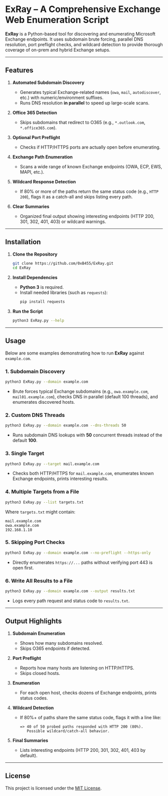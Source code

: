 # ExRay – A Comprehensive Exchange Web Enumeration Script

**ExRay** is a Python-based tool for discovering and enumerating Microsoft Exchange endpoints. It uses subdomain brute forcing, parallel DNS resolution, port preflight checks, and wildcard detection to provide thorough coverage of on-prem and hybrid Exchange setups.

---

## Features

1. **Automated Subdomain Discovery**  
   - Generates typical Exchange-related names (`owa`, `mail`, `autodiscover`, etc.) with numeric/environment suffixes.  
   - Runs DNS resolution **in parallel** to speed up large-scale scans.  

2. **Office 365 Detection**  
   - Skips subdomains that redirect to O365 (e.g., `*.outlook.com`, `*.office365.com`).  

3. **Optional Port Preflight**  
   - Checks if HTTP/HTTPS ports are actually open before enumerating.  

4. **Exchange Path Enumeration**  
   - Scans a wide range of known Exchange endpoints (OWA, ECP, EWS, MAPI, etc.).  

5. **Wildcard Response Detection**  
   - If 80% or more of the paths return the same status code (e.g., `HTTP 200`), flags it as a catch-all and skips listing every path.  

6. **Clear Summaries**  
   - Organized final output showing interesting endpoints (HTTP 200, 301, 302, 401, 403) or wildcard warnings.  

---

## Installation

1. **Clone the Repository**  
   ```bash
   git clone https://github.com/0xB455/ExRay.git
   cd ExRay
   ```

2. **Install Dependencies**  
   - **Python 3** is required.  
   - Install needed libraries (such as `requests`):  
     ```bash
     pip install requests
     ```

3. **Run the Script**  
   ```bash
   python3 ExRay.py --help
   ```

---

## Usage

Below are some examples demonstrating how to run **ExRay** against `example.com`.

### 1. Subdomain Discovery
```bash
python3 ExRay.py --domain example.com
```
- Brute forces typical Exchange subdomains (e.g., `owa.example.com`, `mail01.example.com`), checks DNS in parallel (default 100 threads), and enumerates discovered hosts.

### 2. Custom DNS Threads
```bash
python3 ExRay.py --domain example.com --dns-threads 50
```
- Runs subdomain DNS lookups with **50** concurrent threads instead of the default **100**.

### 3. Single Target
```bash
python3 ExRay.py --target mail.example.com
```
- Checks both HTTP/HTTPS for `mail.example.com`, enumerates known Exchange endpoints, prints interesting results.

### 4. Multiple Targets from a File
```bash
python3 ExRay.py --list targets.txt
```
Where `targets.txt` might contain:
```
mail.example.com
owa.example.com
192.168.1.10
```

### 5. Skipping Port Checks
```bash
python3 ExRay.py --domain example.com --no-preflight --https-only
```
- Directly enumerates `https://...` paths without verifying port 443 is open first.

### 6. Write All Results to a File
```bash
python3 ExRay.py --domain example.com --output results.txt
```
- Logs every path request and status code to `results.txt`.

---

## Output Highlights

1. **Subdomain Enumeration**  
   - Shows how many subdomains resolved.  
   - Skips O365 endpoints if detected.

2. **Port Preflight**  
   - Reports how many hosts are listening on HTTP/HTTPS.  
   - Skips closed hosts.

3. **Enumeration**  
   - For each open host, checks dozens of Exchange endpoints, prints status codes.

4. **Wildcard Detection**  
   - If 80%+ of paths share the same status code, flags it with a line like:
     ```
     => 40 of 50 probed paths responded with HTTP 200 (80%).
        Possible wildcard/catch-all behavior.
     ```

5. **Final Summaries**  
   - Lists interesting endpoints (HTTP 200, 301, 302, 401, 403 by default).

---

## License

This project is licensed under the [MIT License](LICENSE).
